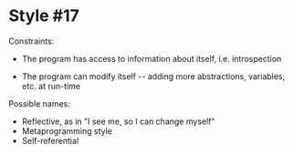 Style #17
==============================

Constraints:

- The program has access to information about itself, i.e. introspection

- The program can modify itself -- adding more abstractions, variables, etc. at run-time


Possible names:

- Reflective, as in "I see me, so I can change myself"
- Metaprogramming style
- Self-referential

